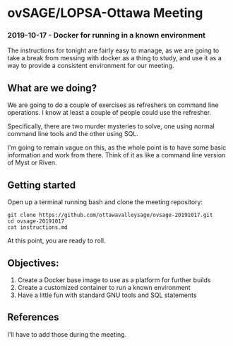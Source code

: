 # ovSAGE/LOPSA-Ottawa Meeting

### 2019-10-17 - Docker for running in a known environment

The instructions for tonight are fairly easy to manage, as we are going to take
a break from messing with docker as a thing to study, and use it as a way to
provide a consistent environment for our meeting.

## What are we doing?

We are going to do a couple of exercises as refreshers on command line
operations. I know at least a couple of people could use the refresher.

Specifically, there are two murder mysteries to solve, one using normal command
line tools and the other using SQL.

I'm going to remain vague on this, as the whole point is to have some basic
information and work from there. Think of it as like a command line version of
Myst or Riven.  

## Getting started

Open up a terminal running bash and clone the meeting repository:

```
git clone https://github.com/ottawavalleysage/ovsage-20191017.git
cd ovsage-20191017
cat instructions.md
```

At this point, you are ready to roll.

## Objectives:

1. Create a Docker base image to use as a platform for further builds
2. Create a customized container to run a known environment
3. Have a little fun with standard GNU tools and SQL statements

## References

I'll have to add those during the meeting.
